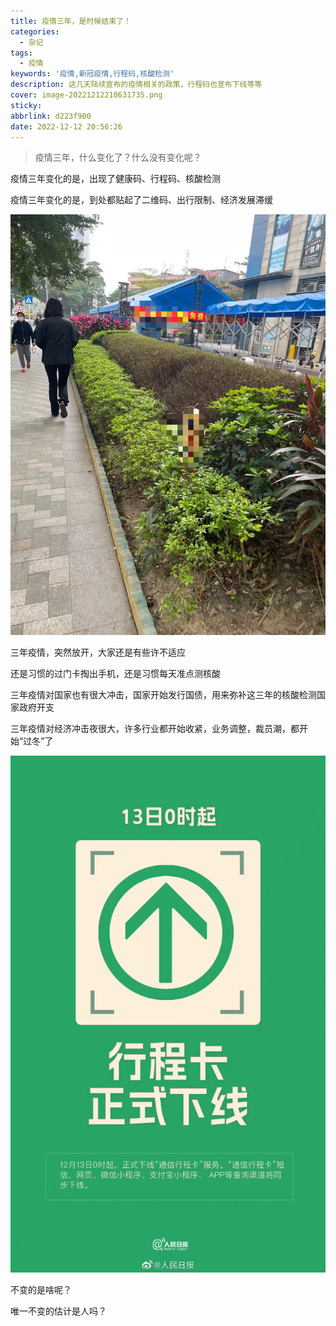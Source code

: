 ```yaml
---
title: 疫情三年，是时候结束了！
categories:
  - 杂记
tags:
  - 疫情
keywords: '疫情,新冠疫情,行程码,核酸检测'
description: 这几天陆续宣布的疫情相关的政策，行程码也宣布下线等等
cover: image-20221212210631735.png
sticky:
abbrlink: d223f900
date: 2022-12-12 20:56:26
---
```


> 疫情三年，什么变化了？什么没有变化呢？

疫情三年变化的是，出现了健康码、行程码、核酸检测

疫情三年变化的是，到处都贴起了二维码、出行限制、经济发展滞缓

<!-- more -->

![核酸检测点即将拆除](20221212/image-20221212210631735.png)

三年疫情，突然放开，大家还是有些许不适应

还是习惯的过门卡掏出手机，还是习惯每天准点测核酸

三年疫情对国家也有很大冲击，国家开始发行国债，用来弥补这三年的核酸检测国家政府开支

三年疫情对经济冲击夜很大，许多行业都开始收紧，业务调整，裁员潮，都开始“过冬”了

![行程码下线](20221212/image-20221212210553921.png)

不变的是啥呢？

唯一不变的估计是人吗？

